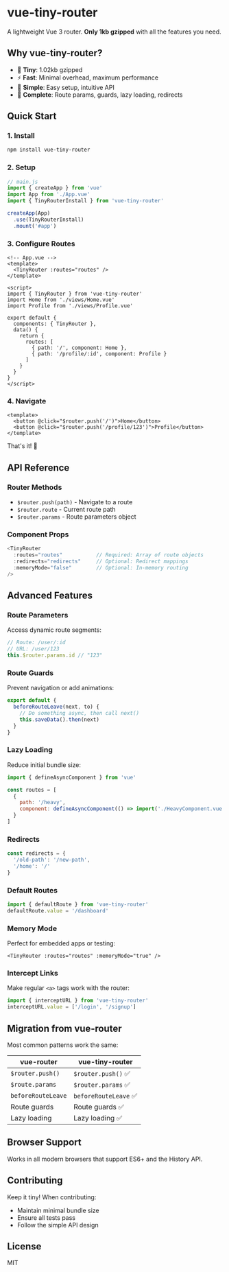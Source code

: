 # vue-tiny-router

A lightweight Vue 3 router. **Only 1kb gzipped** with all the features you need.

## Why vue-tiny-router?

- 🤏 **Tiny**: 1.02kb gzipped
- ⚡ **Fast**: Minimal overhead, maximum performance
- 🎯 **Simple**: Easy setup, intuitive API
- 💪 **Complete**: Route params, guards, lazy loading, redirects

## Quick Start

### 1. Install

```bash
npm install vue-tiny-router
```

### 2. Setup

```js
// main.js
import { createApp } from 'vue'
import App from './App.vue'
import { TinyRouterInstall } from 'vue-tiny-router'

createApp(App)
  .use(TinyRouterInstall)
  .mount('#app')
```

### 3. Configure Routes

```vue
<!-- App.vue -->
<template>
  <TinyRouter :routes="routes" />
</template>

<script>
import { TinyRouter } from 'vue-tiny-router'
import Home from './views/Home.vue'
import Profile from './views/Profile.vue'

export default {
  components: { TinyRouter },
  data() {
    return {
      routes: [
        { path: '/', component: Home },
        { path: '/profile/:id', component: Profile }
      ]
    }
  }
}
</script>
```

### 4. Navigate

```vue
<template>
  <button @click="$router.push('/')">Home</button>
  <button @click="$router.push('/profile/123')">Profile</button>
</template>
```

That's it! 🎉

## API Reference

### Router Methods
- `$router.push(path)` - Navigate to a route
- `$router.route` - Current route path
- `$router.params` - Route parameters object

### Component Props
```js
<TinyRouter 
  :routes="routes"           // Required: Array of route objects
  :redirects="redirects"     // Optional: Redirect mappings
  :memoryMode="false"        // Optional: In-memory routing
/>
```

## Advanced Features

### Route Parameters
Access dynamic route segments:
```js
// Route: /user/:id
// URL: /user/123
this.$router.params.id // "123"
```

### Route Guards
Prevent navigation or add animations:
```js
export default {
  beforeRouteLeave(next, to) {
    // Do something async, then call next()
    this.saveData().then(next)
  }
}
```

### Lazy Loading
Reduce initial bundle size:
```js
import { defineAsyncComponent } from 'vue'

const routes = [
  { 
    path: '/heavy', 
    component: defineAsyncComponent(() => import('./HeavyComponent.vue'))
  }
]
```

### Redirects
```js
const redirects = {
  '/old-path': '/new-path',
  '/home': '/'
}
```

### Default Routes
```js
import { defaultRoute } from 'vue-tiny-router'
defaultRoute.value = '/dashboard'
```

### Memory Mode
Perfect for embedded apps or testing:
```vue
<TinyRouter :routes="routes" :memoryMode="true" />
```

### Intercept Links
Make regular `<a>` tags work with the router:
```js
import { interceptURL } from 'vue-tiny-router'
interceptURL.value = ['/login', '/signup']
```

## Migration from vue-router

Most common patterns work the same:

| vue-router | vue-tiny-router |
|------------|-----------------|
| `$router.push()` | `$router.push()` ✅ |
| `$route.params` | `$router.params` ✅ |
| `beforeRouteLeave` | `beforeRouteLeave` ✅ |
| Route guards | Route guards ✅ |
| Lazy loading | Lazy loading ✅ |

## Browser Support

Works in all modern browsers that support ES6+ and the History API.

## Contributing

Keep it tiny! When contributing:
- Maintain minimal bundle size
- Ensure all tests pass
- Follow the simple API design

## License

MIT
